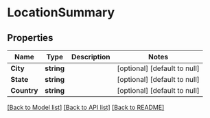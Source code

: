 # LocationSummary

## Properties
Name | Type | Description | Notes
------------ | ------------- | ------------- | -------------
**City** | **string** |  | [optional] [default to null]
**State** | **string** |  | [optional] [default to null]
**Country** | **string** |  | [optional] [default to null]

[[Back to Model list]](../README.md#documentation-for-models) [[Back to API list]](../README.md#documentation-for-api-endpoints) [[Back to README]](../README.md)

